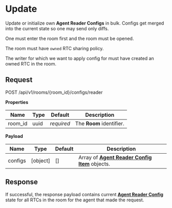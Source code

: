 # Update

Update or initialize own **Agent Reader Configs** in bulk.
Configs get merged into the current state so one may send only diffs.

One must enter the room first and the room must be opened.

The room must have `owned` RTC sharing policy.

The writer for which we want to apply config for must have created an owned RTC in the room.

## Request

POST /api/v1/rooms/{room_id}/configs/reader

**Properties**

Name             | Type   | Default    | Description
---------------- | ------ | ---------- | ----------------------------------------
room_id          |   uuid | _required_ | The **Room** identifier.

**Payload**

Name    | Type     | Default    | Description
------- | -------- | ---------- | ----------------------------------------------
configs | [object] | []         | Array of **[Agent Reader Config Item](../agent_reader_config.html#agent-reader-config-item)** objects.

## Response

If successful, the response payload contains current
**[Agent Reader Config](../agent_reader_config.html#agent-reader-config)** state for all RTCs
in the room for the agent that made the request.
